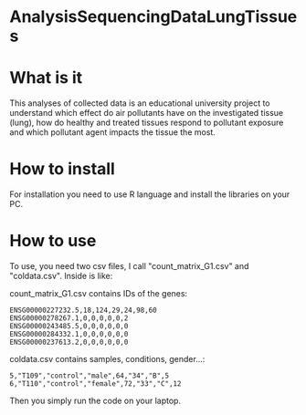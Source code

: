 # AnalysisSequencingDataLungTissues

# What is it
This analyses of collected data is an educational university project 
to understand which effect do air pollutants have on the investigated tissue (lung),
how do healthy and treated tissues respond to pollutant exposure and which pollutant 
agent impacts the tissue the most.

# How to install
For installation you need to use R language and install the libraries on your PC.

# How to use
To use, you need two csv files, I call "count_matrix_G1.csv" and "coldata.csv". Inside is like:

count_matrix_G1.csv contains IDs of the genes:
```ENSG00000223972.5,0,0,0,0,0,0
ENSG00000227232.5,18,124,29,24,98,60
ENSG00000278267.1,0,0,0,0,0,2
ENSG00000243485.5,0,0,0,0,0,0
ENSG00000284332.1,0,0,0,0,0,0
ENSG00000237613.2,0,0,0,0,0,0
```

coldata.csv contains samples, conditions, gender...:
```,"Sample","Condition","Gender","Age","ApoE","Group","Smell_test"
5,"T109","control","male",64,"34","B",5
6,"T110","control","female",72,"33","C",12
```

Then you simply run the code on your laptop.
